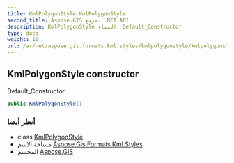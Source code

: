 ```yaml
---
title: KmlPolygonStyle.KmlPolygonStyle
second_title: Aspose.GIS لمرجع .NET API
description: KmlPolygonStyle البناء. Default_Constructor
type: docs
weight: 10
url: /ar/net/aspose.gis.formats.kml.styles/kmlpolygonstyle/kmlpolygonstyle/
---
```

## KmlPolygonStyle constructor

Default_Constructor

```csharp
public KmlPolygonStyle()
```

### أنظر أيضا

* class [KmlPolygonStyle](../)
* مساحة الاسم [Aspose.Gis.Formats.Kml.Styles](../../kmlpolygonstyle/)
* المجسم [Aspose.GIS](../../../)


